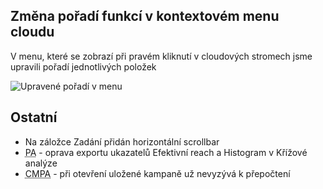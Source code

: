 ﻿---
categories: [fenix]
layout: fenix
---

## Změna pořadí funkcí v kontextovém menu cloudu
V menu, které se zobrazí při pravém kliknutí v cloudových stromech jsme upravili pořadí jednotlivých položek

![Upravené pořadí v menu]({{site.url}}/data/poradivmenu.png "Upravené pořadí v menu")


## Ostatní
<ul>
	<li>Na záložce Zadání přidán horizontální scrollbar</li>
	<li><abbr title="Postanalýza">PA</abbr> - oprava exportu ukazatelů Efektivní reach a Histogram v Křížové analýze</li>
	<li><abbr title="Crossmediální postanalýza">CMPA</abbr> - při otevření uložené kampaně už nevyzývá k přepočtení</li>
</ul>
